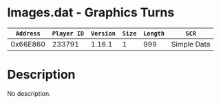# Images.dat - Graphics Turns

| `Address` | `Player ID` | `Version` | `Size` | `Length` | `SCR` |
| ---------- | ----------- | --------- | ------ | -------- | ---- |
| 0x66E860 | 233791 | 1.16.1 | 1 | 999 | Simple Data |

# Description

No description.